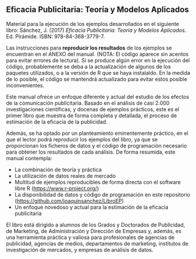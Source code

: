 ## Eficacia Publicitaria: Teoría y Modelos Aplicados

Material para la ejecución de los ejemplos desarrollados en el siguiente libro: Sánchez, J. (2017) _Eficacia Publicitaria: Teoría y Modelos Aplicados_. Ed. Pirámide. ISBN: 978-84-368-3779-7.

Las instrucciones para **reproducir los resultados** de los ejemplos se encuentran en el ANEXO del manual. (NOTA: El código aparece sin acentos para evitar errores de lectura). Si se produce algún error en la ejecución del código, probablemente se deba a la actualización de algunos de los paquetes utilizados, o a la versión de R que se haya instalaldo. En la medida de lo posible, el código se mantendrá actualizado para evitar estos posible inconvenientes.

Este manual ofrece un enfoque diferente y actual del estudio de los efectos de la comunicación publicitaria. Basado en el análisis de casi 2.000 investigaciones científicas, y docenas de ejemplos prácticos, este es el primer libro que muestra de forma completa y detallada, el proceso de estimación de la eficacia de la publicidad. 

Además, se ha optado por un planteamiento eminentemente práctico, en el que el lector podrá reproducir los ejemplos del libro, ya que se proporcionan los ficheros de datos y el código de programación necesario para obtener los resultados de cada análisis. De forma resumida, este manual contempla:

- La combinación de teoría y práctica
- La utilización de datos reales de mercado
- Multitud de ejemplos reproducibles de forma directa con el software libre R (https://www.r-project.org/)
- La disponibilidad de datos y código de programación en este repositorio (https://github.com/joaquinsanchez/LibroEP) 
- Un enfoque novedoso y actual para la estimación de la eficacia publicitaria

El libro está dirigido a alumnos de los Grados y Doctorados de Publicidad, de Marketing, de Administración y Dirección de Empresas y, además, es una herramienta práctica y valiosa para profesionales de agencias de publicidad, agencias de medios, departamentos de marketing, institutos de investigación de mercados, y empresas de análisis de datos.

